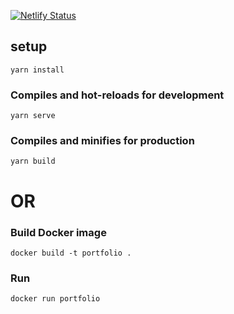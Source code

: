[![Netlify Status](https://api.netlify.com/api/v1/badges/4586819b-87f0-4b85-863f-0eea2008e2c5/deploy-status)](https://app.netlify.com/sites/vkg/deploys)

## setup
```
yarn install
```

### Compiles and hot-reloads for development
```
yarn serve
```

### Compiles and minifies for production
```
yarn build
```
# OR

### Build Docker image
`docker build -t portfolio .`

### Run
`docker run portfolio`